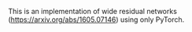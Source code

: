 This is an implementation of wide residual networks (https://arxiv.org/abs/1605.07146) using only PyTorch.
